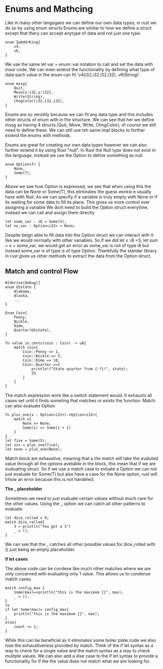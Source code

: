 # Enums and Mathcing

Like in many other langugaes we can define our own data types, in rust we do so by using enum structs
Enums are similar to how we define a struct except that thery can accept anytype of data and not just one 
type.

    enum IpAddrKing{
        v4,
        v6,
    }

We use the same  let var = enum::val notation to call and set the data with inour code. We can even extend the 
functionality by defining what type of data each value in the enum can fit 'v4(i32,i32,i32,i32), v6(String)'.

    enum mssg{
        Quit,
        Move{x:i32,y:i32},
        Write(String),
        ChngColor(i32,i32,i32),
    }

Enums are so versitily because we can fit any data type and this includes other structs of enum with in the structure.
We can see that her we define mssg as having 4 structs (Quit, Move, Write, ChngColor), of course we still need to define these. 
We can still use teh same impl blocks to further extend the enums with methods.

Enums are great for creating our own data types however we can also further extend it by using Rust "null".
In Rust the  Null type does not exist in the language, instead we use the Option<T> to define something as null.

    enum Option<T> {
        None,
        Some(T),
    }

Above we see how Option<T> is expressed, we see that when using this the data can be None or Some(T), this eliminates the guess workw e usually have with Null.
As we can specify if a variable is truly empty with None or if its waiting for some data to fill its place. This gives us more control over assigning a variable
We dont need to build the Option<T> struct everytime, instead we can call and assign them directly

    let some_var : i8 = Some(5);
    let no_var : Option<i32> = None;

Despite beign able to fill data into the Option<T> struct we can interact with it like we would normally with other variables.
So if we did let x :i8 =5; let sum = x + some_var, we would get an error as some_var is not of type i8 but instead some_var is of type
is of type Option<i8>. Thankfully the standar library in rust gives us other methods to extract the data from the Option<T> struct.

Match and control Flow
-
    #[derive(Debug)]
    enum USstate {
        Alabama,
        Alaska,
        ...
    }

    Enum Coin{
        Penny,
        Nickle,
        Dime,
        Quarter(USstate),
    }

    fn value_in_cents(coin : Coin) -> u8{
        match coin{
            Coin::Penny => 1,
            Coin::Nickle => 5,
            Coin::Dime => 10,
            Coin::Quarter =>{
                println!("State quarter from {:?}!", state);
                25
            }
        }
    }

The match expression work like a switch statement would. It exhausts all cases set until it finds someting that matches or exists the function.
Match can also evaluate Option<T> 

    fn plus_one(x : Option<i32>)->Option<i32>{
        match x{
            None => None,
            Some(i) => Some(i + 1)
        }
    }
    let five = Some(5);
    let six = plus_one(five);
    let none = plus_one(None);

Match block are exhaustive, meaning that a the match will take the evaluted value through all the options aveliable in the block, this mean that if we are evaluating 
struct. So if we use a match case to evluate a Option<T> we can not just evaluate for Some(T) but also have a case for the None option, rust will trhow an error because
this is not handeled.

**The _ placeholder** 

Sometimes we need to just evaluate certain values without much care for the other values. Using the _ option we can catch all other patterns to evaluate. 

    let dice_rolled = 9;
    match dice_rolled{
        3 = println("You got a 3")
        _ = (),
    }

We can see that the _ catches all other possible values for dice_rolled with () just being an empty placeholder.

**If let cases**

The above code can be condese like much other matches where we are only concerned with evaluating only 1 value. This allows us to condense match cases.

    match config_max {
        Some(max)=>println("this is the maximum {}", max);
        _ = (),
    }
    to 
    if let Some(max)= config_max{
        println("this is the maximum {}", max);
    }
    else{
        count += 1;
    }

While this can be beneficial as it eliminates some boiler plate code we also lose the exhaustiveness provided by match. Think of the if let syntax as a way
to check for a single value and the match syntax as a way to check mulitple values. We can also add a else case to the if let syntax to provide a functionality for if the 
the value does not match what we are looking for.

